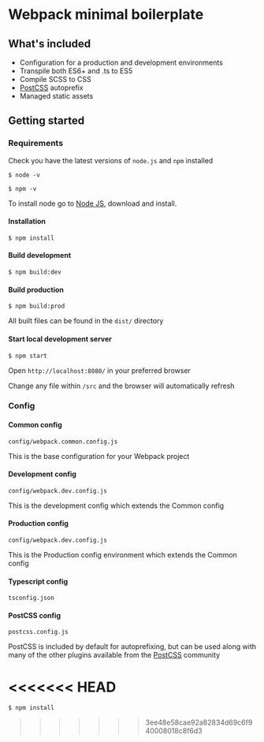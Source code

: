 # Webpack minimal boilerplate

## What's included
- Configuration for a production and development environments
- Transpile both ES6+ and .ts to ES5
- Compile SCSS to CSS 
- [PostCSS](https://postcss.org/) autoprefix
- Managed static assets

## Getting started

### Requirements

Check you have the latest versions of `node.js` and `npm` installed

`$ node -v`

`$ npm -v `

To install node go to [Node JS](https://nodejs.org/en/), download and install.

#### Installation

`$ npm install`

#### Build development

`$ npm build:dev`

#### Build production

`$ npm build:prod`

All built files can be found in the `dist/` directory

#### Start local development server

`$ npm start`

Open `http://localhost:8080/` in your preferred browser

Change any file within `/src` and the browser will automatically refresh

### Config

#### Common config

`config/webpack.common.config.js`

This is the base configuration for your Webpack project

#### Development config

`config/webpack.dev.config.js`

This is the development config which extends the Common config

#### Production config

`config/webpack.dev.config.js`

This is the Production config environment which extends the Common config

#### Typescript config

`tsconfig.json`

#### PostCSS config

`postcss.config.js`

PostCSS is included by default for autoprefixing, but can be used along with many of the other plugins available from the [PostCSS](https://postcss.org/) community

<<<<<<< HEAD
=======
`$ npm install`
>>>>>>> 3ee48e58cae92a82834d69c6f940008018c8f6d3
